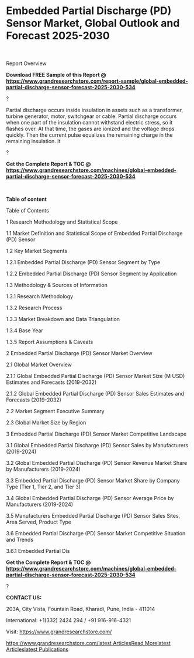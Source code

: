 <h1>Embedded Partial Discharge (PD) Sensor Market, Global Outlook and Forecast 2025-2030</h1><br/><p>Report Overview</p>
 
 
 
 <div><b>Download FREE Sample of this Report @ <a href="https://www.grandresearchstore.com/report-sample/global-embedded-partial-discharge-sensor-forecast-2025-2030-534">https://www.grandresearchstore.com/report-sample/global-embedded-partial-discharge-sensor-forecast-2025-2030-534</a></b></div>
 
 
 
 <p>? </p>
 
 
 
 <p>Partial discharge occurs inside insulation in assets such as a transformer, turbine generator, motor, switchgear or cable. Partial discharge occurs when one part of the insulation cannot withstand electric stress, so it flashes over. At that time, the gases are ionized and the voltage drops quickly. Then the current pulse equalizes the remaining charge in the remaining insulation. It</p>
 
 
 
 <p>? </p>
 
 
 
 <div><b>Get the Complete Report & TOC @ <a href="https://www.grandresearchstore.com/machines/global-embedded-partial-discharge-sensor-forecast-2025-2030-534">https://www.grandresearchstore.com/machines/global-embedded-partial-discharge-sensor-forecast-2025-2030-534</a></b></div>
 
 
 
 <p><br />
 
 <b>Table of content</b></p>
 
 
 
 <p>Table of Contents<br />
 
 1 Research Methodology and Statistical Scope<br />
 
 1.1 Market Definition and Statistical Scope of Embedded Partial Discharge (PD) Sensor<br />
 
 1.2 Key Market Segments<br />
 
 1.2.1 Embedded Partial Discharge (PD) Sensor Segment by Type<br />
 
 1.2.2 Embedded Partial Discharge (PD) Sensor Segment by Application<br />
 
 1.3 Methodology & Sources of Information<br />
 
 1.3.1 Research Methodology<br />
 
 1.3.2 Research Process<br />
 
 1.3.3 Market Breakdown and Data Triangulation<br />
 
 1.3.4 Base Year<br />
 
 1.3.5 Report Assumptions & Caveats<br />
 
 2 Embedded Partial Discharge (PD) Sensor Market Overview<br />
 
 2.1 Global Market Overview<br />
 
 2.1.1 Global Embedded Partial Discharge (PD) Sensor Market Size (M USD) Estimates and Forecasts (2019-2032)<br />
 
 2.1.2 Global Embedded Partial Discharge (PD) Sensor Sales Estimates and Forecasts (2019-2032)<br />
 
 2.2 Market Segment Executive Summary<br />
 
 2.3 Global Market Size by Region<br />
 
 3 Embedded Partial Discharge (PD) Sensor Market Competitive Landscape<br />
 
 3.1 Global Embedded Partial Discharge (PD) Sensor Sales by Manufacturers (2019-2024)<br />
 
 3.2 Global Embedded Partial Discharge (PD) Sensor Revenue Market Share by Manufacturers (2019-2024)<br />
 
 3.3 Embedded Partial Discharge (PD) Sensor Market Share by Company Type (Tier 1, Tier 2, and Tier 3)<br />
 
 3.4 Global Embedded Partial Discharge (PD) Sensor Average Price by Manufacturers (2019-2024)<br />
 
 3.5 Manufacturers Embedded Partial Discharge (PD) Sensor Sales Sites, Area Served, Product Type<br />
 
 3.6 Embedded Partial Discharge (PD) Sensor Market Competitive Situation and Trends<br />
 
 3.6.1 Embedded Partial Dis</p>
 
 
 
 <div><b>Get the Complete Report & TOC @ <a href="https://www.grandresearchstore.com/machines/global-embedded-partial-discharge-sensor-forecast-2025-2030-534">https://www.grandresearchstore.com/machines/global-embedded-partial-discharge-sensor-forecast-2025-2030-534</a></b></div>
 
 
 
 <p>? </p>
 
 
 
 <p><b>CONTACT US:</b><br />
 
 203A, City Vista, Fountain Road, Kharadi, Pune, India - 411014<br />
 
 International: +1(332) 2424 294 / +91 916-916-4321<br />
 
 Visit: <a href="https://www.grandresearchstore.com/">https://www.grandresearchstore.com/</a><br />
 
 <a href="https://gyeongbokgung.com">https://www.grandresearchstore.com/</a><a href="https://hallyeomaritime.com">latest Articles</a><a href="https://jingwansa.com">Read More</a><a href="https://nguoiviet.jp/">latest Articles</a><a href="https://www.intelmarketresearch.com/">latest Publications</a></p>